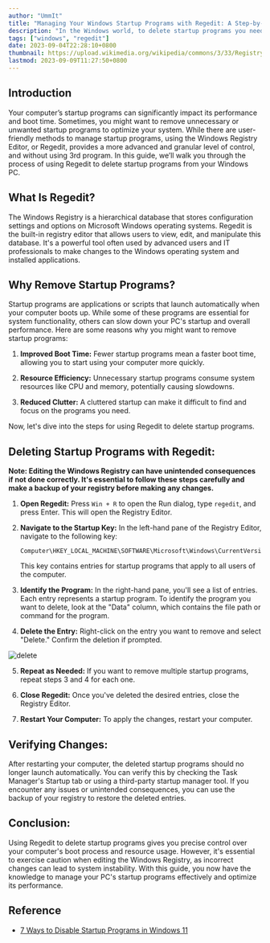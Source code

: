 ```yaml
---
author: "UmmIt"
title: "Managing Your Windows Startup Programs with Regedit: A Step-by-Step Guide"
description: "In the Windows world, to delete startup programs you need to use a tool called regedit, we'll explain how to use this tool to delete your unwanted behavior!"
tags: ["windows", "regedit"]
date: 2023-09-04T22:28:10+0800
thumbnail: https://upload.wikimedia.org/wikipedia/commons/3/33/Registry.svg
lastmod: 2023-09-09T11:27:50+0800
---
```


## Introduction

Your computer’s startup programs can significantly impact its performance and boot time. Sometimes, you might want to remove unnecessary or unwanted startup programs to optimize your system. While there are user-friendly methods to manage startup programs, using the Windows Registry Editor, or Regedit, provides a more advanced and granular level of control, and without using 3rd program. In this guide, we’ll walk you through the process of using Regedit to delete startup programs from your Windows PC.

## What Is Regedit?

The Windows Registry is a hierarchical database that stores configuration settings and options on Microsoft Windows operating systems. Regedit is the built-in registry editor that allows users to view, edit, and manipulate this database. It's a powerful tool often used by advanced users and IT professionals to make changes to the Windows operating system and installed applications.

## Why Remove Startup Programs?

Startup programs are applications or scripts that launch automatically when your computer boots up. While some of these programs are essential for system functionality, others can slow down your PC's startup and overall performance. Here are some reasons why you might want to remove startup programs:

1. **Improved Boot Time:** Fewer startup programs mean a faster boot time, allowing you to start using your computer more quickly.

2. **Resource Efficiency:** Unnecessary startup programs consume system resources like CPU and memory, potentially causing slowdowns.

3. **Reduced Clutter:** A cluttered startup can make it difficult to find and focus on the programs you need.

Now, let's dive into the steps for using Regedit to delete startup programs.

## Deleting Startup Programs with Regedit:

**Note: Editing the Windows Registry can have unintended consequences if not done correctly. It's essential to follow these steps carefully and make a backup of your registry before making any changes.**

1. **Open Regedit:** Press `Win + R` to open the Run dialog, type `regedit`, and press Enter. This will open the Registry Editor.

2. **Navigate to the Startup Key:** In the left-hand pane of the Registry Editor, navigate to the following key:
   ```plain
   Computer\HKEY_LOCAL_MACHINE\SOFTWARE\Microsoft\Windows\CurrentVersion\Run
   ```
   This key contains entries for startup programs that apply to all users of the computer.

3. **Identify the Program:** In the right-hand pane, you'll see a list of entries. Each entry represents a startup program. To identify the program you want to delete, look at the "Data" column, which contains the file path or command for the program.

4. **Delete the Entry:** Right-click on the entry you want to remove and select "Delete." Confirm the deletion if prompted.

![delete](https://static1.makeuseofimages.com/wordpress/wp-content/uploads/2022/03/delete-option.png?q=50&fit=crop&w=1500&dpr=1.5)

5. **Repeat as Needed:** If you want to remove multiple startup programs, repeat steps 3 and 4 for each one.

6. **Close Regedit:** Once you've deleted the desired entries, close the Registry Editor.

7. **Restart Your Computer:** To apply the changes, restart your computer.

## Verifying Changes:

After restarting your computer, the deleted startup programs should no longer launch automatically. You can verify this by checking the Task Manager's Startup tab or using a third-party startup manager tool. If you encounter any issues or unintended consequences, you can use the backup of your registry to restore the deleted entries.

## Conclusion:

Using Regedit to delete startup programs gives you precise control over your computer's boot process and resource usage. However, it's essential to exercise caution when editing the Windows Registry, as incorrect changes can lead to system instability. With this guide, you now have the knowledge to manage your PC's startup programs effectively and optimize its performance.

## Reference

- [7 Ways to Disable Startup Programs in Windows 11](https://www.makeuseof.com/windows-11-disable-startup-programs/)